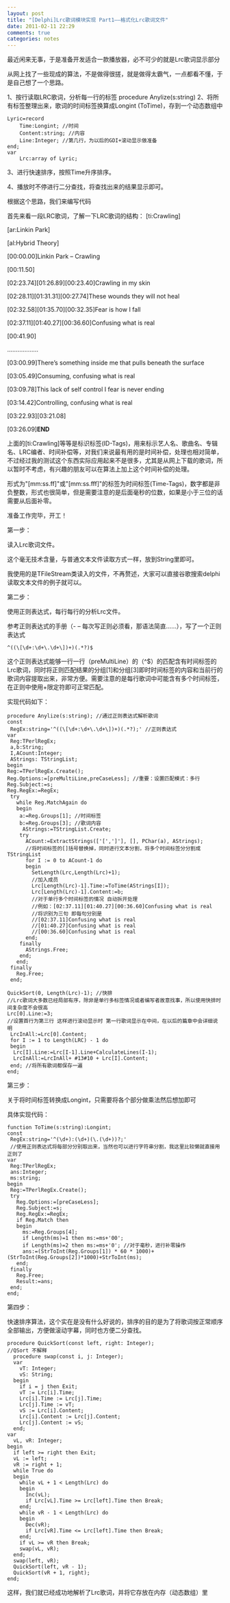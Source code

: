 ```yaml
---
layout: post
title: "[Delphi]Lrc歌词模块实现 Part1——格式化Lrc歌词文件"
date: 2011-02-11 22:29
comments: true
categories: notes
---
```

最近闲来无事，于是准备开发适合一款播放器，必不可少的就是Lrc歌词显示部分

从网上找了一些现成的算法，不是做得很搓，就是做得太霸气，一点都看不懂，于是自己想了一个思路。

1、按行读取LRC歌词，分析每一行的标签 procedure Anylize(s:string)
2、将所有标签整理出来，歌词的时间标签换算成Longint (ToTime)，存到一个动态数组中

	Lyric=record
		Time:Longint; //时间
		Content:string; //内容
		Line:Integer; //第几行，为以后的GDI+滚动显示做准备
	end;
	var
		Lrc:array of Lyric;

3、进行快速排序，按照Time升序排序。

4、播放时不停进行二分查找，将查找出来的结果显示即可。

<!-- more -->

根据这个思路，我们来编写代码

首先来看一段LRC歌词，了解一下LRC歌词的结构：
[ti:Crawling]

[ar:Linkin Park]

[al:Hybrid Theory]

[00:00.00]Linkin Park – Crawling

[00:11.50]

[02:23.74][01:26.89][00:23.40]Crawling in my skin

[02:28.11][01:31.31][00:27.74]These wounds they will not heal

[02:32.58][01:35.70][00:32.35]Fear is how I fall

[02:37.11][01:40.27][00:36.60]Confusing what is real

[00:41.90]

………………

[03:00.99]There’s something inside me that pulls beneath the surface

[03:05.49]Consuming, confusing what is real

[03:09.78]This lack of self control I fear is never ending

[03:14.42]Controlling, confusing what is real

[03:22.93][03:21.08]

[03:26.09]****END****

上面的[ti:Crawling]等等是标识标签(ID-Tags)，用来标示艺人名、歌曲名、专辑名、LRC编者、时间补偿等，对我们来说最有用的是时间补偿，处理也相对简单，不过经过我的测试这个东西实际应用起来不是很多，尤其是从网上下载的歌词，所以暂时不考虑，有兴趣的朋友可以在算法上加上这个时间补偿的处理。

形式为"[mm:ss.ff]"或"[mm:ss.fff]"的标签为时间标签(Time-Tags)，数字都是非负整数，形式也很简单，但是需要注意的是后面毫秒的位数，如果是小于三位的话需要从后面补零。

准备工作完毕，开工！


第一步：

读入Lrc歌词文件。

这个毫无技术含量，与普通文本文件读取方式一样，放到String里即可。

我使用的是TFileStream类读入的文件，不再赘述，大家可以直接谷歌搜索delphi读取文本文件的例子就可以。

第二步：

使用正则表达式，每行每行的分析Lrc文件。

参考正则表达式的手册（- – 每次写正则必须看，那语法简直……），写了一个正则表达式


	^((\[\d+:\d+\.\d+\])+)(.*?)$


这个正则表达式能够一行一行（preMultiLine）的（^$）的匹配含有时间标签的Lrc歌词，同时将正则匹配结果的分组[1]和分组[3]即时时间标签的内容和当前行的歌词内容提取出来，非常方便。需要注意的是每行歌词中可能含有多个时间标签，在正则中使用+限定符即可正常匹配。

实现代码如下：

	procedure Anylize(s:string); //通过正则表达式解析歌词
	const
	 RegEx:string='^((\[\d+:\d+\.\d+\])+)(.*?);' //正则表达式
	var
	 Reg:TPerlRegEx;
	 a,b:String;
	 I,ACount:Integer;
	 AStrings: TStringList;
	begin 	
	Reg:=TPerlRegEx.Create();
	Reg.Options:=[preMultiLine,preCaseLess]; //重要：设置匹配模式：多行
	Reg.Subject:=s;
	Reg.RegEx:=RegEx;
	 try
	   while Reg.MatchAgain do
	   begin
	    a:=Reg.Groups[1]; //时间标签
	    b:=Reg.Groups[3]; //歌词内容
	   	 AStrings:=TStringList.Create;
	    try
	      ACount:=ExtractStrings(['[',']'], [], PChar(a), AStrings);
	      //将时间标签的[]括号替换掉，同时进行文本分割，将多个时间标签分分割成TStringList
	      for I := 0 to ACount-1 do
	      begin
	        SetLength(Lrc,Length(Lrc)+1);
	        //加入成员
	        Lrc[Length(Lrc)-1].Time:=ToTime(AStrings[I]);
	        Lrc[Length(Lrc)-1].Content:=b;
	        //对于单行多个时间标签的情况 自动拆开处理
	        //例如：[02:37.11][01:40.27][00:36.60]Confusing what is real
	        //将识别为三句 即每句分别是
	        //[02:37.11]Confusing what is real
	        //[01:40.27]Confusing what is real
	        //[00:36.60]Confusing what is real
	      end;
	    finally
	      AStrings.Free;
	    end;
	   end;
	 finally
	   Reg.Free;
	 end;

	QuickSort(0, Length(Lrc)-1); //快排
	//Lrc歌词大多数已经局部有序，除非是单行多标签情况或者编写者故意找事，所以使用快排时间复杂度不会很高
	Lrc[0].Line:=3;	
	//设置首行为第三行 这样进行滚动显示时 第一行歌词显示在中间，在以后的篇章中会详细说明
	 LrcInAll:=Lrc[0].Content;
	 for I := 1 to Length(LRC) - 1 do
	 begin
	  Lrc[I].Line:=Lrc[I-1].Line+CalculateLines(I-1);
	  LrcInAll:=LrcInAll+ #13#10 + Lrc[I].Content;
	 end; //将所有歌词都保存一遍
	end;

第三步：

关于将时间标签转换成Longint，只需要将各个部分做乘法然后想加即可

具体实现代码：

	function ToTime(s:string):Longint;
	const
	 RegEx:string='^(\d+):(\d+)(\.(\d+))?;'
	 //使用正则表达式将每部分分别取出来，当然也可以进行字符串分割，我这里比较懒就直接用正则了
	var
	 Reg:TPerlRegEx;
	 ans:Integer;
	 ms:string;
	begin
	 Reg:=TPerlRegEx.Create();
	 try
	   Reg.Options:=[preCaseLess];
	   Reg.Subject:=s;
	   Reg.RegEx:=RegEx;
	   if Reg.Match then
	   begin
	     ms:=Reg.Groups[4];
	     if Length(ms)=1 then ms:=ms+'00';
	     if Length(ms)=2 then ms:=ms+'0'; //对于毫秒，进行补零操作
	     ans:=(StrToInt(Reg.Groups[1]) * 60 * 1000)+(StrToInt(Reg.Groups[2])*1000)+StrToInt(ms);
	   end;
	 finally
	   Reg.Free;
	   Result:=ans;
	 end;
	end;

第四步：

快速排序算法，这个实在是没有什么好说的，排序的目的是为了将歌词按正常顺序全部输出，方便做滚动字幕，同时也方便二分查找。

	procedure QuickSort(const left, right: Integer);
	//QSort 不解释
	  procedure swap(const i, j: Integer);
	  var
	    vT: Integer;
	    vS: String;
	  begin
	    if i = j then Exit;
	    vT := Lrc[i].Time;
	    Lrc[i].Time := Lrc[j].Time;
	    Lrc[j].Time := vT; 
	    vS := Lrc[i].Content;
	    Lrc[i].Content := Lrc[j].Content;
	    Lrc[j].Content := vS;
	  end;
	var
	  vL, vR: Integer;
	begin
	  if left >= right then Exit;
	  vL := left;
	  vR := right + 1;
	  while True do
	  begin
	    while vL + 1 < Length(Lrc) do
	    begin
	      Inc(vL);
	      if Lrc[vL].Time >= Lrc[left].Time then Break;
	    end;
	    while vR - 1 < Length(Lrc) do
	    begin
	      Dec(vR);
	      if Lrc[vR].Time <= Lrc[left].Time then Break;
	    end;
	    if vL >= vR then Break;
	    swap(vL, vR);
	  end;
	  swap(left, vR);
	  QuickSort(left, vR - 1);
	  QuickSort(vR + 1, right);
	end;


这样，我们就已经成功地解析了Lrc歌词，并将它存放在内存（动态数组）里